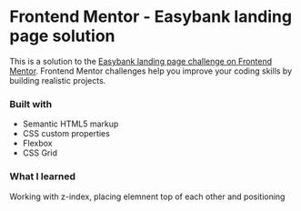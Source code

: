 # Frontend Mentor - Easybank landing page solution

This is a solution to the [Easybank landing page challenge on Frontend Mentor](https://www.frontendmentor.io/challenges/easybank-landing-page-WaUhkoDN). Frontend Mentor challenges help you improve your coding skills by building realistic projects. 


### Built with

- Semantic HTML5 markup
- CSS custom properties
- Flexbox
- CSS Grid



### What I learned

Working with z-index, placing elemnent top of each other and positioning

